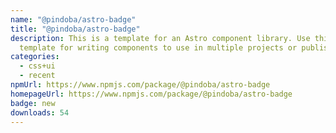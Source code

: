 ```yaml
---
name: "@pindoba/astro-badge"
title: "@pindoba/astro-badge"
description: This is a template for an Astro component library. Use this
  template for writing components to use in multiple projects or publish to NPM.
categories:
  - css+ui
  - recent
npmUrl: https://www.npmjs.com/package/@pindoba/astro-badge
homepageUrl: https://www.npmjs.com/package/@pindoba/astro-badge
badge: new
downloads: 54
---
```

